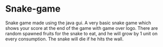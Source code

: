# Snake-game
Snake game made using the java gui.
A very basic snake game which shows your score at the end of the game with game over logo.
There are random spawned fruits for the snake to eat, and he will grow by 1 unit on every consumption.
The snake will die if he hits the wall. 
